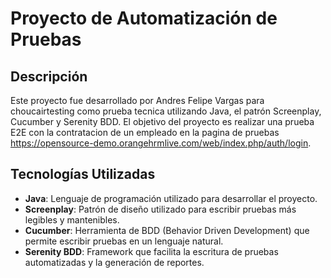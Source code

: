 # Proyecto de Automatización de Pruebas

## Descripción
Este proyecto fue desarrollado por Andres Felipe Vargas para choucairtesting como prueba tecnica utilizando Java, el patrón Screenplay, Cucumber y Serenity BDD. El objetivo del proyecto es realizar una prueba E2E con la contratacion de un empleado en la pagina de pruebas https://opensource-demo.orangehrmlive.com/web/index.php/auth/login.

## Tecnologías Utilizadas
- **Java**: Lenguaje de programación utilizado para desarrollar el proyecto.
- **Screenplay**: Patrón de diseño utilizado para escribir pruebas más legibles y mantenibles.
- **Cucumber**: Herramienta de BDD (Behavior Driven Development) que permite escribir pruebas en un lenguaje natural.
- **Serenity BDD**: Framework que facilita la escritura de pruebas automatizadas y la generación de reportes.
